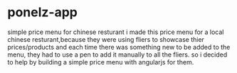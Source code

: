 # ponelz-app
simple price menu for chinese resturant
i made this price menu for a local chinese resturant,because they were using fliers to showcase thier prices/products and each time there was something new to be added to the menu, they had to use a pen to add it manually to all the fliers. so i decided to help by building a simple price menu with angularjs for them.

